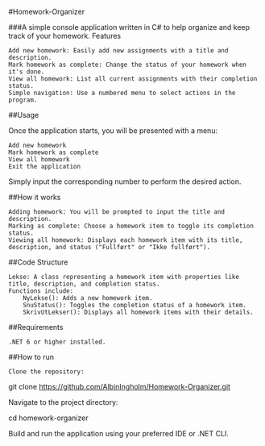 #Homework-Organizer

###A simple console application written in C# to help organize and keep track of your homework.
Features

    Add new homework: Easily add new assignments with a title and description.
    Mark homework as complete: Change the status of your homework when it's done.
    View all homework: List all current assignments with their completion status.
    Simple navigation: Use a numbered menu to select actions in the program.

##Usage

Once the application starts, you will be presented with a menu:

    Add new homework
    Mark homework as complete
    View all homework
    Exit the application

Simply input the corresponding number to perform the desired action.


##How it works

    Adding homework: You will be prompted to input the title and description.
    Marking as complete: Choose a homework item to toggle its completion status.
    Viewing all homework: Displays each homework item with its title, description, and status ("Fullført" or "Ikke fullført").

##Code Structure

    Lekse: A class representing a homework item with properties like title, description, and completion status.
    Functions include:
        NyLekse(): Adds a new homework item.
        SnuStatus(): Toggles the completion status of a homework item.
        SkrivUtLekser(): Displays all homework items with their details.

##Requirements

    .NET 6 or higher installed.

##How to run

    Clone the repository:


git clone https://github.com/AlbinIngholm/Homework-Organizer.git

Navigate to the project directory:

cd homework-organizer

Build and run the application using your preferred IDE or .NET CLI.
